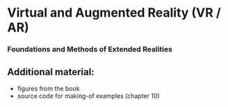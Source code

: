 # Virtual and Augmented Reality (VR / AR)
### Foundations and Methods of Extended Realities

## Additional material:
- figures from the book
- source code for making-of examples (chapter 10)


